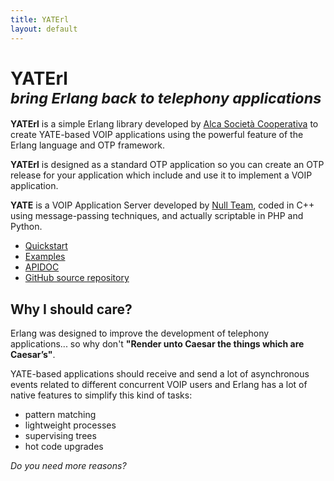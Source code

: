 ```yaml
---
title: YATErl
layout: default
---
```


YATErl <br/> <small><i>bring Erlang back to telephony applications</i></small>
==============================================================================

**YATErl** is a simple Erlang library developed by 
[Alca Società Cooperativa](http://alcacoop.it) to create 
YATE-based VOIP applications using the powerful feature of 
the Erlang language and OTP framework.

**YATErl** is designed as a standard OTP application so you can create an OTP release
for your application which include and use it to implement a VOIP application.

**YATE** is a VOIP Application Server developed by [Null Team](http://yate.null.ro),
coded in C++ using message-passing techniques, and actually scriptable in PHP
and Python.

* [Quickstart](quickstart.html)
* [Examples](examples.html)
* [APIDOC](apidoc/index.html)
* [GitHub source repository](http://github.com/alcacoop/yaterl)

Why I should care?
------------------

Erlang was designed to improve the development of telephony applications...
so why don't **"Render unto Caesar the things which are Caesar’s"**.

YATE-based applications should receive and send a lot of asynchronous events
related to different concurrent VOIP users and Erlang has a lot of native 
features to simplify this kind of tasks:
* pattern matching
* lightweight processes 
* supervising trees
* hot code upgrades

_Do you need more reasons?_



